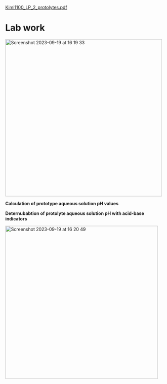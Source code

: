 
[Kimi1100_LP_2_protolytes.pdf](https://github.com/pe1l1nl1/23007/files/12660663/Kimi1100_LP_2_protolytes.pdf)

# Lab work 

<img width="495" alt="Screenshot 2023-09-19 at 16 19 33" src="https://github.com/pe1l1nl1/23007/assets/19546253/98f63420-88ae-4d90-8282-c5788856f4b1">


**Calculation of prototype aqueous solution pH values**

**Deternubabtion of protolyte aqueous solution pH with acid-base indicators**

<img width="482" alt="Screenshot 2023-09-19 at 16 20 49" src="https://github.com/pe1l1nl1/23007/assets/19546253/9aa5f04e-010f-49e5-a3ba-133bebea35ef">
